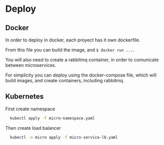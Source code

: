 # Deploy

## Docker
In order to deploy in docker, each proyect has it own dockerfile.

From this file you can build the image, and ```$ docker run ...```. 

You will also need to create a rabbitmq container, in order to comunicate between microservices.

For simplicity you can deploy using the docker-compose file, which will build images, and create containers, including rabbitmq.

## Kubernetes
First create namespace
```sh
  kubectl apply -f micro-namespace.yaml
```

Then create load balancer
```sh
  kubectl -n micro apply -f micro-service-lb.yaml
```